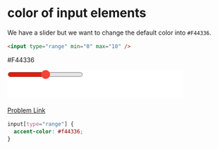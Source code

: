 # color of input elements

We have a slider but we want to change the default color into `#F44336`.

```html
<input type="range" min="0" max="10" />
```

#F44336

<img src="./assets/019-1.png" width="400">

[Problem Link](https://bigfrontend.dev/css/change-color-of-input-elements)

```css
input[type="range"] {
  accent-color: #f44336;
}
```
